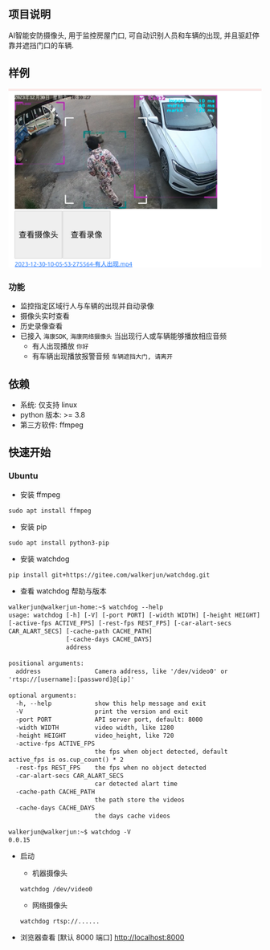 ## 项目说明

AI智能安防摄像头, 用于监控房屋门口, 可自动识别人员和车辆的出现, 并且驱赶停靠并遮挡门口的车辆.

## 样例

![chat example](./imgs/example.png)

### 功能

- 监控指定区域行人与车辆的出现并自动录像
- 摄像头实时查看
- 历史录像查看
- 已接入 `海康SDK`, `海康网络摄像头` 当出现行人或车辆能够播放相应音频
    - 有人出现播放 `你好`
    - 有车辆出现播放报警音频 `车辆遮挡大门, 请离开`

## 依赖

- 系统: 仅支持 linux
- python 版本: >= 3.8
- 第三方软件: ffmpeg

## 快速开始

### Ubuntu

* 安装 ffmpeg

```shell
sudo apt install ffmpeg 
```

* 安装 pip

```shell
sudo apt install python3-pip 
```

* 安装 watchdog

```shell
pip install git+https://gitee.com/walkerjun/watchdog.git
```

* 查看 watchdog 帮助与版本

```shell
walkerjun@walkerjun-home:~$ watchdog --help
usage: watchdog [-h] [-V] [-port PORT] [-width WIDTH] [-height HEIGHT] [-active-fps ACTIVE_FPS] [-rest-fps REST_FPS] [-car-alart-secs CAR_ALART_SECS] [-cache-path CACHE_PATH]
                [-cache-days CACHE_DAYS]
                address

positional arguments:
  address               Camera address, like '/dev/video0' or 'rtsp://[username]:[password]@[ip]'

optional arguments:
  -h, --help            show this help message and exit
  -V                    print the version and exit
  -port PORT            API server port, default: 8000
  -width WIDTH          video width, like 1280
  -height HEIGHT        video_height, like 720
  -active-fps ACTIVE_FPS
                        the fps when object detected, default active_fps is os.cup_count() * 2
  -rest-fps REST_FPS    the fps when no object detected
  -car-alart-secs CAR_ALART_SECS
                        car detected alart time
  -cache-path CACHE_PATH
                        the path store the videos
  -cache-days CACHE_DAYS
                        the days cache videos
                        
walkerjun@walkerjun:~$ watchdog -V
0.0.15                        
```

* 启动 
  * 机器摄像头
  ```
  watchdog /dev/video0 
  ```
  * 网络摄像头
  ```
  watchdog rtsp://......
  ```

* 浏览器查看 [默认 8000 端口]
  [http://localhost:8000](http://localhost:8000)


